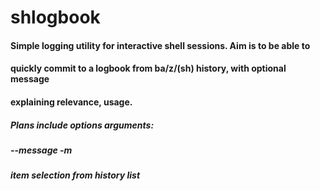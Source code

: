 # shlogbook

#### Simple logging utility for interactive shell sessions. Aim is to be able to
#### quickly commit to a logbook from ba/z/(sh) history, with optional message
#### explaining relevance, usage.

##### Plans include options arguments:
##### --message<msg> -m
##### item selection from history list
